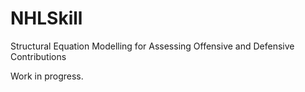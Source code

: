 # NHLSkill
Structural Equation Modelling for Assessing Offensive and Defensive Contributions

Work in progress.
